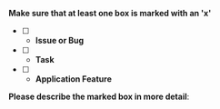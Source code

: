**Make sure that at least one box is marked with an 'x'**

- [ ] - **Issue or Bug**
- [ ] - **Task**
- [ ] - **Application Feature**

**Please describe the marked box in more detail**:

